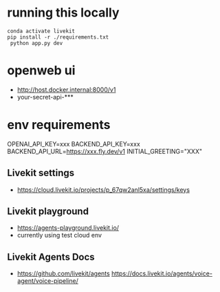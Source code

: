 # running this locally

```
conda activate livekit
pip install -r ./requirements.txt
 python app.py dev
```

# openweb ui

- http://host.docker.internal:8000/v1
- your-secret-api-\*\*\*

# env requirements

OPENAI_API_KEY=xxx
BACKEND_API_KEY=xxx
BACKEND_API_URL=https://xxx.fly.dev/v1
INITIAL_GREETING="XXX"

## Livekit settings

- https://cloud.livekit.io/projects/p_67qw2anl5xa/settings/keys

## Livekit playground

- https://agents-playground.livekit.io/
- currently using test cloud env

## Livekit Agents Docs

- https://github.com/livekit/agents
  https://docs.livekit.io/agents/voice-agent/voice-pipeline/
